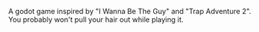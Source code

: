 A godot game inspired by "I Wanna Be The Guy" and "Trap Adventure 2". You probably won't pull your hair out while playing it.
